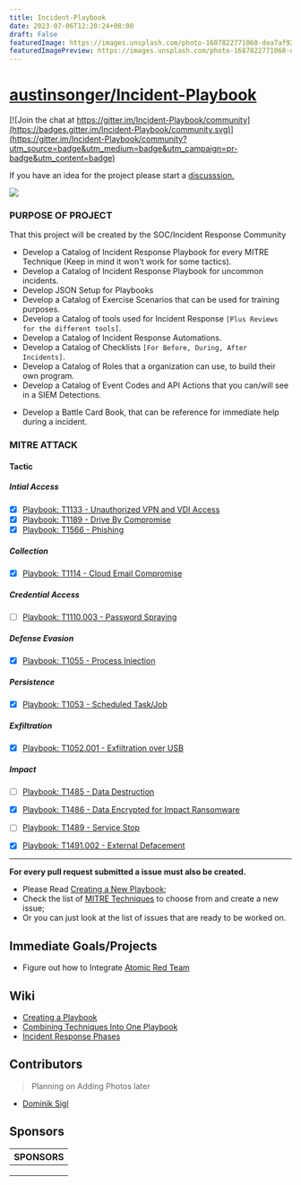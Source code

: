 ```yaml
---
title: Incident-Playbook
date: 2023-07-06T12:20:24+08:00
draft: False
featuredImage: https://images.unsplash.com/photo-1687822771068-dea7af92c4b3?ixid=M3w0NjAwMjJ8MHwxfHJhbmRvbXx8fHx8fHx8fDE2ODg2MTcwOTZ8&ixlib=rb-4.0.3
featuredImagePreview: https://images.unsplash.com/photo-1687822771068-dea7af92c4b3?ixid=M3w0NjAwMjJ8MHwxfHJhbmRvbXx8fHx8fHx8fDE2ODg2MTcwOTZ8&ixlib=rb-4.0.3
---
```


# [austinsonger/Incident-Playbook](https://github.com/austinsonger/Incident-Playbook)


[![Join the chat at https://gitter.im/Incident-Playbook/community](https://badges.gitter.im/Incident-Playbook/community.svg)](https://gitter.im/Incident-Playbook/community?utm_source=badge&utm_medium=badge&utm_campaign=pr-badge&utm_content=badge)


If you have an idea for the project please start a [discusssion.](https://github.com/austinsonger/Incident-Playbook/discussions/new)

![](https://i.imgur.com/DLj8Enw.png)

### PURPOSE OF PROJECT

That this project will be created by the SOC/Incident Response Community

- Develop a Catalog of Incident Response Playbook for every MITRE Technique (Keep in mind it won't work for some tactics). 
- Develop a Catalog of Incident Response Playbook for uncommon incidents.
- Develop JSON Setup for Playbooks 
- Develop a Catalog of Exercise Scenarios that can be used for training purposes.
- Develop a Catalog of tools used for Incident Response `[Plus Reviews for the different tools]`.
- Develop a Catalog of Incident Response Automations. 
- Develop a Catalog of Checklists `[For Before, During, After Incidents]`. 
- Develop a Catalog of Roles that a organization can use, to build their own program.
- Develop a Catalog of Event Codes and API Actions that you can/will see in a SIEM Detections.
<!-- - Develop a Card Game based on MITRE Attack and the IR phases that help resolve it. -->
- Develop a Battle Card Book, that can be reference for immediate help during a incident. 

###  MITRE ATTACK



#### Tactic

##### Intial Access

- [X] [Playbook: T1133 - Unauthorized VPN and VDI Access](/Playbooks/MITRE-ATTACK/Initial%20Access/T1133-Unauthorized-VPN-and-VDI-Access.md)
- [X] [Playbook: T1189 - Drive By Compromise](/Playbooks/MITRE-ATTACK/Initial%20Access/T1189-Drive-By-Compromise.md)
- [X] [Playbook: T1566 - Phishing](/Playbooks/MITRE-ATTACK/Initial%20Access/T1566-Phishing-(T1566.001-T1566.002-T1566.003).md)

##### Collection

- [X] [Playbook: T1114 - Cloud Email Compromise](/Playbooks/MITRE-ATTACK/Collection/T1114-Cloud-Email-Compromise.md)

##### Credential Access

- [ ] [Playbook: T1110.003 - Password Spraying](/Playbooks/MITRE-ATTACK/Credential%20Access/T1110.003-Password%20Spraying.md)

##### Defense Evasion

- [X] [Playbook: T1055 - Process Injection](/Playbooks/MITRE-ATTACK/Defense%20Evasion/T1055-Process-Injection.md)

##### Persistence

- [X] [Playbook: T1053 - Scheduled Task/Job](/Playbooks/MITRE-ATTACK/Persistence/T1053-Scheduled-Task-Job.md)

##### Exfiltration

- [X] [Playbook: T1052.001 - Exfiltration over USB](/Playbooks/MITRE-ATTACK/Exfiltration/T1052.001%20-%20Exfiltration%20over%20USB.md)

##### Impact

- [ ] [Playbook: T1485 - Data Destruction](/Playbooks/MITRE-ATTACK/Impact/T1485-Data-Destruction.md)
- [X] [Playbook: T1486 - Data Encrypted for Impact Ransomware](/Playbooks/MITRE-ATTACK/Impact/T1486-Data-Encrypted-for-Impact-Ransomware.md)
- [ ] [Playbook: T1489 - Service Stop](/Playbooks/MITRE-ATTACK/Impact/T1489-Service-Stop.md)
- [X] [Playbook: T1491.002 - External Defacement](/Playbooks/MITRE-ATTACK/Impact/T1491-Defacement-(T1491.001%2CT1491.002).md#playbook-external-defacement)



---------------------
**For every pull request submitted a issue must also be created.** 
- Please Read [Creating a New Playbook](https://github.com/austinsonger/Cyber-Incident-Response-Playbooks/wiki/Creating-a-New-Playbook);
- Check the list of [MITRE Techniques](https://github.com/austinsonger/Cyber-Incident-Response-Playbooks/wiki/MITRE-Techniques) to choose from and create a new issue;
- Or you can just look at the list of issues that are ready to be worked on.

## Immediate Goals/Projects
-  Figure out how to Integrate [Atomic Red Team](https://github.com/redcanaryco/atomic-red-team/)

## Wiki
- [Creating a Playbook](https://github.com/austinsonger/Incident-Playbook/wiki/Creating-a-New-Playbook)
- [Combining Techniques Into One Playbook](https://github.com/austinsonger/Incident-Playbook/wiki/What-do-if-you-think-combining-techniques-into-one-playbook)
- [Incident Response Phases](https://github.com/austinsonger/Incident-Playbook/wiki/Incident-Response-Phases)


## Contributors
> Planning on Adding Photos later
- [Dominik Sigl](https://github.com/sn0b4ll)

## Sponsors

|SPONSORS|
|---|
|   |
|   |
|   |



